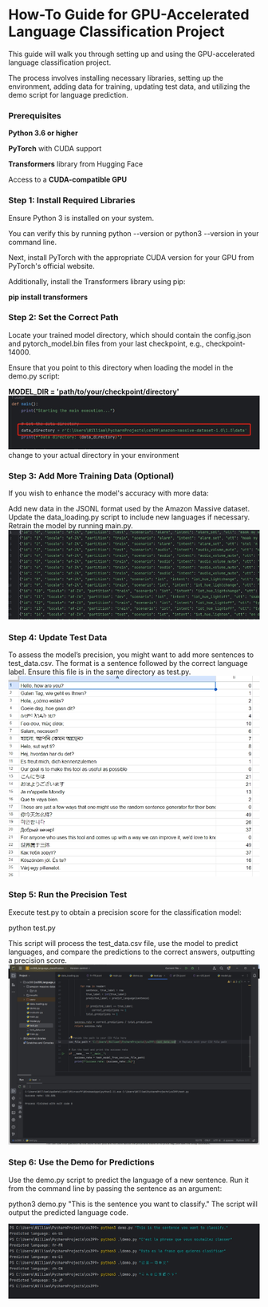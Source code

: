 # How-To Guide for GPU-Accelerated Language Classification Project

This guide will walk you through setting up and using the GPU-accelerated language classification project. 

The process involves installing necessary libraries, setting up the environment, adding data for training, updating test data, and utilizing the demo script for language prediction.

### Prerequisites

**Python 3.6 or higher**

**PyTorch** with CUDA support

**Transformers** library from Hugging Face

Access to a **CUDA-compatible GPU**


### Step 1: Install Required Libraries

Ensure Python 3 is installed on your system. 

You can verify this by running python --version or python3 --version in your command line. 

Next, install PyTorch with the appropriate CUDA version for your GPU from PyTorch's official website. 

Additionally, install the Transformers library using pip:

**pip install transformers**



### Step 2: Set the Correct Path

Locate your trained model directory, which should contain the config.json and pytorch_model.bin files from your last checkpoint, e.g., checkpoint-14000. 

Ensure that you point to this directory when loading the model in the demo.py script:


**MODEL_DIR = 'path/to/your/checkpoint/directory'**
![dir.png](screenshot%2Fdir.png)
change to your actual directory in your environment 


### Step 3: Add More Training Data (Optional)

If you wish to enhance the model's accuracy with more data:

Add new data in the JSONL format used by the Amazon Massive dataset.
Update the data_loading.py script to include new languages if necessary.
Retrain the model by running main.py.
![amazonmassive.png](screenshot%2Famazonmassive.png)


### Step 4: Update Test Data

To assess the model’s precision, you might want to add more sentences to test_data.csv. 
The format is a sentence followed by the correct language label. 
Ensure this file is in the same directory as test.py.
![data_screenshot.png](screenshot%2Fdata_screenshot.png)


### Step 5: Run the Precision Test

Execute test.py to obtain a precision score for the classification model:

python test.py

This script will process the test_data.csv file, use the model to predict languages, and compare the predictions to the correct answers, outputting a precision score.
![Weixin Screenshot_20240315234510.png](screenshot%2FWeixin%20Screenshot_20240315234510.png)


### Step 6: Use the Demo for Predictions

Use the demo.py script to predict the language of a new sentence. Run it from the command line by passing the sentence as an argument:


python3 demo.py "This is the sentence you want to classify."
The script will output the predicted language code.

![demo.png](screenshot%2Fdemo.png)

